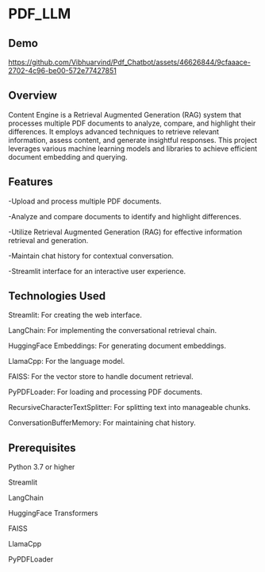# PDF_LLM

## Demo

https://github.com/Vibhuarvind/Pdf_Chatbot/assets/46626844/9cfaaace-2702-4c96-be00-572e77427851

## Overview

Content Engine is a Retrieval Augmented Generation (RAG) system that processes multiple PDF documents to analyze, compare, and highlight their differences. It employs advanced techniques to retrieve relevant information, assess content, and generate insightful responses. This project leverages various machine learning models and libraries to achieve efficient document embedding and querying.

## Features

-Upload and process multiple PDF documents.

-Analyze and compare documents to identify and highlight differences.

-Utilize Retrieval Augmented Generation (RAG) for effective information retrieval and generation.

-Maintain chat history for contextual conversation.

-Streamlit interface for an interactive user experience.

## Technologies Used

Streamlit: For creating the web interface.

LangChain: For implementing the conversational retrieval chain.

HuggingFace Embeddings: For generating document embeddings.

LlamaCpp: For the language model.

FAISS: For the vector store to handle document retrieval.

PyPDFLoader: For loading and processing PDF documents.

RecursiveCharacterTextSplitter: For splitting text into manageable chunks.

ConversationBufferMemory: For maintaining chat history.

## Prerequisites

Python 3.7 or higher

Streamlit

LangChain

HuggingFace Transformers

FAISS

LlamaCpp

PyPDFLoader
